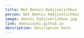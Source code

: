 ```yaml
---
title: Not Dennis Hadjivelichkov
person: Not Dennis Hadjivelichkov
image: dennis_hadjivelichkov.jpg
link: dennisushi.github.io
description: Description here.
---
```

